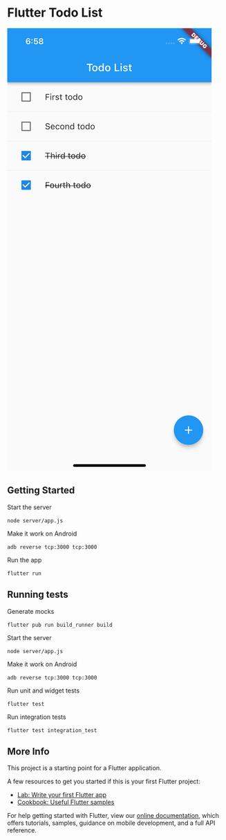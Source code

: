 # Flutter Todo List

![Screenshot](screenshot.png)

## Getting Started

Start the server

```
node server/app.js
```

Make it work on Android
```
adb reverse tcp:3000 tcp:3000
```

Run the app

```
flutter run
```

## Running tests

Generate mocks
```
flutter pub run build_runner build
```

Start the server

```
node server/app.js
```

Make it work on Android
```
adb reverse tcp:3000 tcp:3000
```

Run unit and widget tests
```
flutter test
```

Run integration tests
```
flutter test integration_test
```

## More Info

This project is a starting point for a Flutter application.

A few resources to get you started if this is your first Flutter project:

- [Lab: Write your first Flutter app](https://flutter.dev/docs/get-started/codelab)
- [Cookbook: Useful Flutter samples](https://flutter.dev/docs/cookbook)

For help getting started with Flutter, view our
[online documentation](https://flutter.dev/docs), which offers tutorials,
samples, guidance on mobile development, and a full API reference.
